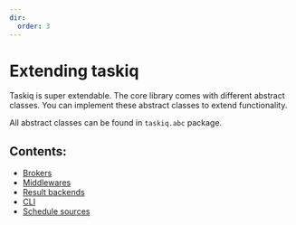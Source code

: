 ```yaml
---
dir:
  order: 3
---
```


# Extending taskiq

Taskiq is super extendable. The core library comes with different abstract classes.
You can implement these abstract classes to extend functionality.

All abstract classes can be found in `taskiq.abc` package.

## Contents:

- [Brokers](./broker.md)
- [Middlewares](./middleware.md)
- [Result backends](./result-backend.md)
- [CLI](./cli.md)
- [Schedule sources](./schedule-sources.md)
